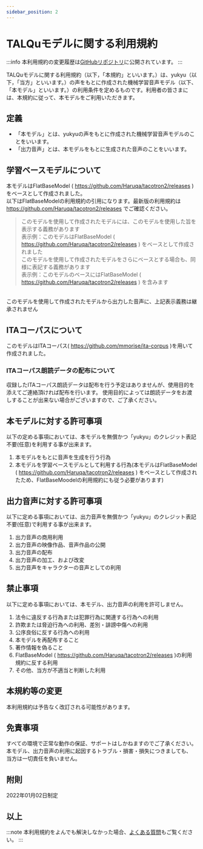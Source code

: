 ```yaml
---
sidebar_position: 2
---
```


# TALQuモデルに関する利用規約
:::info
本利用規約の変更履歴は[GitHubリポジトリ](https://github.com/yukyu30/yukyu_document/commits/master/docs/term-of-use/talqu-model.md)に公開されています。
:::


TALQuモデルに関する利用規約（以下，「本規約」といいます。）は、yukyu（以下，「当方」といいます。）の声をもとに作成された機械学習音声モデル（以下、「本モデル」といいます。）の利用条件を定めるものです。利用者の皆さまには、本規約に従って、本モデルをご利用いただきます。

## 定義
- 「本モデル」とは、yukyuの声をもとに作成された機械学習音声モデルのことをいいます。
- 「出力音声」とは、本モデルをもとに生成された音声のことをいいます。

## 学習ベースモデルについて
本モデルはFlatBaseModel ( https://github.com/Haruqa/tacotron2/releases ) をベースとして作成されました。  
以下はFlatBaseModelの利用規約の引用になります。最新版の利用規約は https://github.com/Haruqa/tacotron2/releases でご確認ください。

> このモデルを使用して作成されたモデルには、このモデルを使用した旨を表示する義務があります  
表示例：このモデルはFlatBaseModel ( https://github.com/Haruqa/tacotron2/releases ) をベースとして作成されました  
このモデルを使用して作成されたモデルをさらにベースとする場合も、同様に表記する義務があります  
表示例：このモデルのベースにはFlatBaseModel ( https://github.com/Haruqa/tacotron2/releases ) を含みます  
<br/> 
このモデルを使用して作成されたモデルから出力した音声に、上記表示義務は継承されません

## ITAコーパスについて
このモデルはITAコーパス( https://github.com/mmorise/ita-corpus )を用いて作成されました。
### ITAコーパス朗読データの配布について
収録したITAコーパス朗読データは配布を行う予定はありませんが、使用目的を添えてご連絡頂ければ配布を行います。
使用目的によっては朗読データをお渡しすることが出来ない場合がございますので、ご了承ください。

## 本モデルに対する許可事項
以下の定める事項においては、本モデルを無償かつ「yukyu」のクレジット表記不要(任意)を利用する事が出来ます。

1. 本モデルをもとに音声を生成を行う行為
2. 本モデルを学習ベースモデルとして利用する行為(本モデルはFlatBaseModel ( https://github.com/Haruqa/tacotron2/releases ) をベースとして作成されたため、FlatBaseMoodelの利用規約にも従う必要があります)

## 出力音声に対する許可事項
以下に定める事項においては、出力音声を無償かつ「yukyu」のクレジット表記不要(任意)で利用する事が出来ます。

1. 出力音声の商用利用
2. 出力音声の映像作品、音声作品の公開
3. 出力音声の配布
4. 出力音声の加工、および改変
5. 出力音声をキャラクターの音声としての利用


## 禁止事項
以下に定める事項においては、本モデル、出力音声の利用を許可しません。
1. 法令に違反する行為または犯罪行為に関連する行為への利用
2. 詐欺または脅迫行為への利用、差別・誹謗中傷への利用
3. 公序良俗に反する行為への利用
4. 本モデルを再配布すること
5. 著作情報を偽ること
6. FlatBaseModel ( https://github.com/Haruqa/tacotron2/releases )の利用規約に反する利用
7. その他、当方が不適当と判断した利用

## 本規約等の変更
本利用規約は予告なく改訂される可能性があります。

## 免責事項
すべての環境で正常な動作の保証、サポートはしかねますのでご了承ください。
本モデル、出力音声の利用に起因するトラブル・損害・損失につきましても、
当方は一切責任を負いません。

## 附則
2022年01月02日制定

以上
---
:::note
本利用規約をよんでも解決しなかった場合、[よくある質問](https://yukyu30.github.io/yukyu-document/docs/faq/)もご覧ください。
:::


